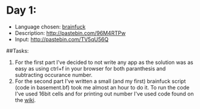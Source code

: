 Day 1:
======
- Language chosen: [brainfuck](https://en.wikipedia.org/wiki/Brainfuck)
- Description: http://pastebin.com/96M4RTPw
- Input: http://pastebin.com/TV5qU56Q

##Tasks:
1. For the first part I've decided to not write any app as the solution was as easy as using ctrl+f in your browser for both paranthesis and subtracting occurance number.
2. For the second part I've written a small (and my first) brainfuck script (code in basement.bf) took me almost an hour to do it. To run the code I've used 16bit cells and for printing out number I've used code found on the [wiki](https://esolangs.org/wiki/Brainfuck_algorithms#Print_value_of_cell_x_as_number_for_ANY_sized_cell_.28ie_8bit.2C_16bit.2C_etc.29).
